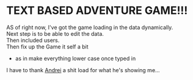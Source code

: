 <h1>TEXT BASED ADVENTURE GAME!!!</h1>
AS of right now, I've got the game loading in the data dynamically. <br>
Next step is to be able to edit the data.<br>
Then included users.<br>
Then fix up the Game it self a bit<br>
  <ul>
  <li>as in make everything lower case once typed in</li>
  </ul>


I have to thank <a href="https://github.com/and0">Andrei</a> a shit load for what he's showing me...